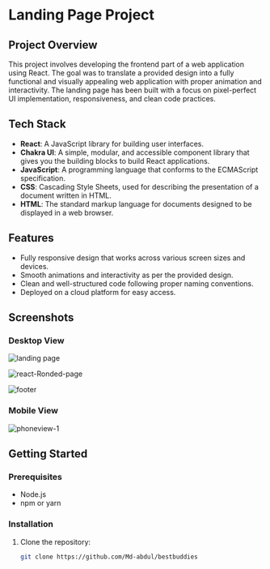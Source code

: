 # Landing Page Project

## Project Overview

This project involves developing the frontend part of a web application using React. The goal was to translate a provided design into a fully functional and visually appealing web application with proper animation and interactivity. The landing page has been built with a focus on pixel-perfect UI implementation, responsiveness, and clean code practices.

## Tech Stack

- **React**: A JavaScript library for building user interfaces.
- **Chakra UI**: A simple, modular, and accessible component library that gives you the building blocks to build React applications.
- **JavaScript**: A programming language that conforms to the ECMAScript specification.
- **CSS**: Cascading Style Sheets, used for describing the presentation of a document written in HTML.
- **HTML**: The standard markup language for documents designed to be displayed in a web browser.

## Features

- Fully responsive design that works across various screen sizes and devices.
- Smooth animations and interactivity as per the provided design.
- Clean and well-structured code following proper naming conventions.
- Deployed on a cloud platform for easy access.

## Screenshots

### Desktop View

![landing page](https://github.com/Md-abdul/bestbuddies/assets/112768514/043da797-2111-4675-9bf4-734c58e915ca)

![react-Ronded-page](https://github.com/Md-abdul/bestbuddies/assets/112768514/1dc55362-3d7d-405f-aa1a-d76e1d0c1802)

![footer](https://github.com/Md-abdul/bestbuddies/assets/112768514/7e6de893-f244-4beb-a08e-feaba87e1ebc)

### Mobile View

![phoneview-1](https://github.com/Md-abdul/bestbuddies/assets/112768514/d948dbfe-c926-4ae5-8e2d-c1f602ef1b7b)


## Getting Started

### Prerequisites

- Node.js
- npm or yarn

### Installation

1. Clone the repository:

   ```bash
   git clone https://github.com/Md-abdul/bestbuddies
